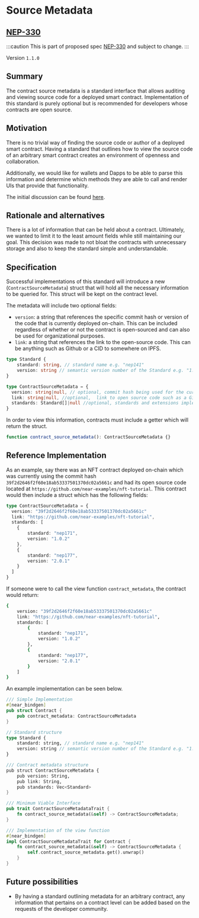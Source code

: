 # Source Metadata

## [NEP-330](https://github.com/near/NEPs/blob/master/neps/nep-0330.md)

:::caution
This is part of proposed spec [NEP-330](https://github.com/near/NEPs/blob/master/neps/nep-0330.md) and subject to change.
:::

Version `1.1.0`

## Summary

The contract source metadata is a standard interface that allows auditing and viewing source code for a deployed smart contract. Implementation of this standard is purely optional but is recommended for developers whose contracts are open source.

## Motivation

There is no trivial way of finding the source code or author of a deployed smart contract. Having a standard that outlines how to view the source code of an arbitrary smart contract creates an environment of openness and collaboration.

Additionally, we would like for wallets and Dapps to be able to parse this information and determine which methods they are able to call and render UIs that provide that functionality.

The initial discussion can be found [here](https://github.com/near/NEPs/discussions/329).

## Rationale and alternatives

There is a lot of information that can be held about a contract. Ultimately, we wanted to limit it to the least amount fields while still maintaining our goal. This decision was made to not bloat the contracts with unnecessary storage and also to keep the standard simple and understandable.

## Specification

Successful implementations of this standard will introduce a new  (`ContractSourceMetadata`) struct that will hold all the necessary information to be queried for. This struct will be kept on the contract level.

The metadata will include two optional fields:
- `version`: a string that references the specific commit hash or version of the code that is currently deployed on-chain. This can be included regardless of whether or not the contract is open-sourced and can also be used for organizational purposes.
- `link`: a string that references the link to the open-source code. This can be anything such as Github or a CID to somewhere on IPFS.

```ts
type Standard {
    standard: string, // standard name e.g. "nep141"
    version: string // semantic version number of the Standard e.g. "1.0.0"
}

type ContractSourceMetadata = {
  version: string|null, // optional, commit hash being used for the currently deployed wasm. If the contract is not open-sourced, this could also be a numbering system for internal organization / tracking such as "1.0.0" and "2.1.0".
  link: string|null, //optional,  link to open source code such as a Github repository or a CID to somewhere on IPFS.
  standards: Standard[]|null //optional, standards and extensions implemented in the currently deployed wasm e.g. [{standard: "nep141", version: "1.0.0"},{standard: "nep148", version: "1.0.0"}].
}
```

In order to view this information, contracts must include a getter which will return the struct.

```ts
function contract_source_metadata(): ContractSourceMetadata {}
```

## Reference Implementation

As an example, say there was an NFT contract deployed on-chain which was currently using the commit hash `39f2d2646f2f60e18ab53337501370dc02a5661c` and had its open source code located at `https://github.com/near-examples/nft-tutorial`. This contract would then include a struct which has the following fields:

```ts
type ContractSourceMetadata = {
  version: "39f2d2646f2f60e18ab53337501370dc02a5661c"
  link: "https://github.com/near-examples/nft-tutorial",
  standards: [
    {
        standard: "nep171", 
        version: "1.0.2"
    },
    {
        standard: "nep177", 
        version: "2.0.1"
    }
  ]
}
```

If someone were to call the view function `contract_metadata`, the contract would return:

```bash
{
    version: "39f2d2646f2f60e18ab53337501370dc02a5661c"
    link: "https://github.com/near-examples/nft-tutorial",
    standards: [
        {
            standard: "nep171", 
            version: "1.0.2"
        },
        {
            standard: "nep177", 
            version: "2.0.1"
        }
    ]
}
```

An example implementation can be seen below.

```rust
/// Simple Implementation
#[near_bindgen]
pub struct Contract {
    pub contract_metadata: ContractSourceMetadata
}

// Standard structure
type Standard {
    standard: string, // standard name e.g. "nep141"
    version: string // semantic version number of the Standard e.g. "1.0.0"
}

/// Contract metadata structure
pub struct ContractSourceMetadata {
    pub version: String,
    pub link: String,
    pub standards: Vec<Standard>
}

/// Minimum Viable Interface
pub trait ContractSourceMetadataTrait {
    fn contract_source_metadata(&self) -> ContractSourceMetadata;
}

/// Implementation of the view function
#[near_bindgen]
impl ContractSourceMetadataTrait for Contract {
    fn contract_source_metadata(&self) -> ContractSourceMetadata {
        self.contract_source_metadata.get().unwrap()
    }
}
```

## Future possibilities

- By having a standard outlining metadata for an arbitrary contract, any information that pertains on a contract level can be added based on the requests of the developer community.